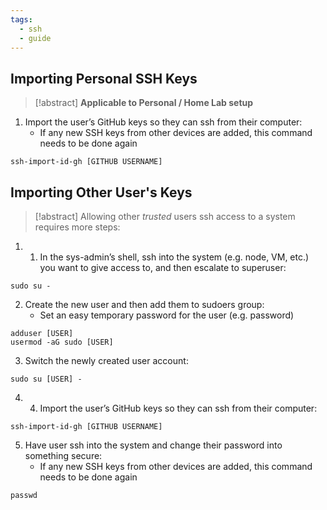 ```yaml
---
tags:
  - ssh
  - guide
---
```

## **Importing Personal SSH Keys**

>[!abstract] **Applicable to Personal / Home Lab setup**

1. Import the user’s GitHub keys so they can ssh from their computer:
    - If any new SSH keys from other devices are added, this command needs to be done again

```
ssh-import-id-gh [GITHUB USERNAME]
```

## Importing Other User's Keys
> [!abstract] Allowing other _trusted_ users ssh access to a system requires more steps:

1. 1. In the sys-admin’s shell, ssh into the system (e.g. node, VM, etc.) you want to give access to, and then escalate to superuser:
```
sudo su -
```

2. Create the new user and then add them to sudoers group:  
    - Set an easy temporary password for the user (e.g. password)
```
adduser [USER]
usermod -aG sudo [USER]
```

3. Switch the newly created user account:
```
sudo su [USER] -
```

4. 4. Import the user’s GitHub keys so they can ssh from their computer:
```
ssh-import-id-gh [GITHUB USERNAME]
```

5. Have user ssh into the system and change their password into something secure:  
    - If any new SSH keys from other devices are added, this command needs to be done again
```
passwd
```
